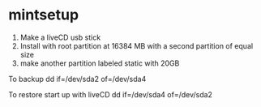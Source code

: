 # mintsetup
1. Make a liveCD usb stick
2. Install with root partition at 16384 MB with a second partition of equal size
3. make another partition labeled static with 20GB


To backup
dd if=/dev/sda2 of=/dev/sda4

To restore
start up with liveCD
dd if=/dev/sda4 of=/dev/sda2

